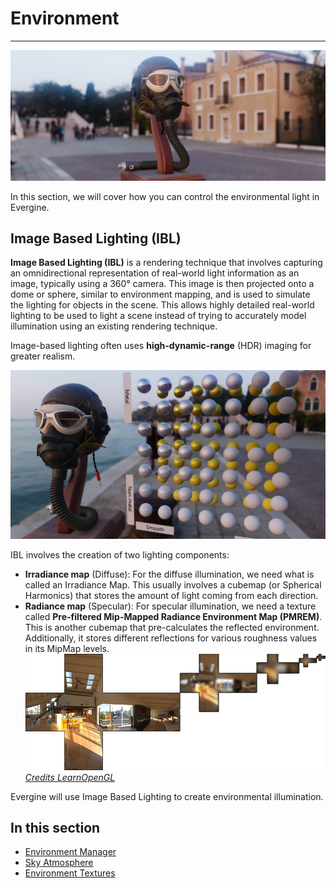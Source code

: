 # Environment
---

![Environment](images/environment.png)

In this section, we will cover how you can control the environmental light in Evergine.

## Image Based Lighting (IBL)

**Image Based Lighting (IBL)** is a rendering technique that involves capturing an omnidirectional representation of real-world light information as an image, typically using a 360° camera. This image is then projected onto a dome or sphere, similar to environment mapping, and is used to simulate the lighting for objects in the scene. This allows highly detailed real-world lighting to be used to light a scene instead of trying to accurately model illumination using an existing rendering technique.

Image-based lighting often uses **high-dynamic-range** (HDR) imaging for greater realism.

![IBL](images/ibl.jpg)

IBL involves the creation of two lighting components:
- **Irradiance map** (Diffuse): For the diffuse illumination, we need what is called an Irradiance Map. This usually involves a cubemap (or Spherical Harmonics) that stores the amount of light coming from each direction.
- **Radiance map** (Specular): For specular illumination, we need a texture called **Pre-filtered Mip-Mapped Radiance Environment Map (PMREM)**. This is another cubemap that pre-calculates the reflected environment. Additionally, it stores different reflections for various roughness values in its MipMap levels. ![radiance](images/ibl_prefilter_map.png) [*Credits LearnOpenGL*](https://learnopengl.com/PBR/IBL/Specular-IBL)

Evergine will use Image Based Lighting to create environmental illumination.

## In this section

* [Environment Manager](environment_manager.md)
* [Sky Atmosphere](sky_atmosphere.md)
* [Environment Textures](environment_textures.md)